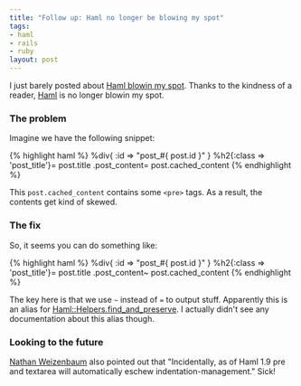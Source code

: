 ```yaml
--- 
title: "Follow up: Haml no longer be blowing my spot"
tags: 
- haml
- rails
- ruby
layout: post
---
```

I just barely posted about [Haml blowin my spot](/posts/haml-be-blowing-my-spot). Thanks to the kindness of a reader, [Haml](http://haml.hamptoncatlin.com/) is no longer blowin my spot.

### The problem

Imagine we have the following snippet:

{% highlight haml %}
%div{ :id => "post_#{ post.id }" }
  %h2{:class => 'post_title'}= post.title
  .post_content= post.cached_content
{% endhighlight %}
  
This `post.cached_content` contains some `<pre>` tags. As a result, the contents get kind of skewed.

### The fix

So, it seems you can do something like:

{% highlight haml %}
%div{ :id => "post_#{ post.id }" }
  %h2{:class => 'post_title'}= post.title
  .post_content~ post.cached_content
{% endhighlight %}


The key here is that we use `~` instead of `=` to output stuff. Apparently this is an alias for [Haml::Helpers.find\_and\_preserve](http://haml.hamptoncatlin.com/docs/rdoc/classes/Haml/Helpers.html#M000004). I actually didn't see any documentation about this alias though.

### Looking to the future

[Nathan Weizenbaum](http://nex-3.com/) also pointed out that "Incidentally, as of Haml 1.9 pre and textarea will automatically eschew indentation-management." Sick!
